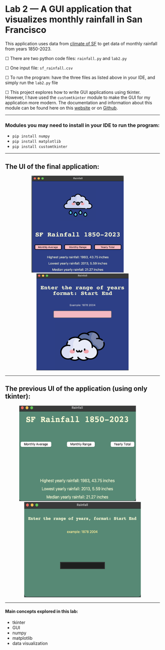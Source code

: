 # Lab 2 — A GUI application that visualizes monthly rainfall in San Francisco

This application uses data from [climate of SF](https://ggweather.com/sf/monthly.html) to get data of monthly rainfall from years 1850-2023.

&#9744; There are two python code files: `rainfall.py` and `lab2.py`

&#9744; One input file: `sf_rainfall.csv`

&#9744; To run the program: have the three files as listed above in your IDE, and simply run the `lab2.py` file

&#9744; This project explores how to write GUI applications using tkinter. However, I have used the `customtkinter` module to make the GUI for my application more modern. The documentation and information about this module can be found here on this [website](https://customtkinter.tomschimansky.com/) or on [Github](https://github.com/TomSchimansky/CustomTkinter).

----------
### Modules you may need to install in your IDE to run the program:
- `pip install numpy`
- `pip install matplotlib`
- `pip install customtkinter`

----------
## The UI of the final application:

<p align="center">
  <img src="https://github.com/ShamitaGoyal/lab2-project/blob/main/images/mainWin.png" width="300" height="315"/>
&nbsp; &nbsp; &nbsp; &nbsp;
  <img src="https://github.com/ShamitaGoyal/lab2-project/blob/main/images/anotherWin.png" width="300" height="315"/>
</p>

----------
## The previous UI of the application (using only tkinter):

<p align="center">
  <img src="https://github.com/ShamitaGoyal/lab2-project/blob/main/images/mainwinP.png" width="380" height="310"/>
&nbsp; &nbsp; &nbsp; &nbsp;
  <img src="https://github.com/ShamitaGoyal/lab2-project/blob/main/images/dialogwinP.png" width="380" height="310"/>
</p>


----------
#### <p>Main concepts explored in this lab:</p>
- tkinter
- GUI
- numpy
- matplotlib
- data visualization
